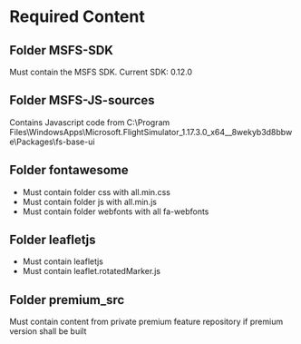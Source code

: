 # Required Content

## Folder MSFS-SDK

Must contain the MSFS SDK. Current SDK: 0.12.0

## Folder MSFS-JS-sources

Contains Javascript code from C:\Program Files\WindowsApps\Microsoft.FlightSimulator_1.17.3.0_x64__8wekyb3d8bbwe\Packages\fs-base-ui

## Folder fontawesome

- Must contain folder css with all.min.css
- Must contain folder js with all.min.js
- Must contain folder webfonts with all fa-webfonts

## Folder leafletjs

- Must contain leafletjs
- Must contain leaflet.rotatedMarker.js

## Folder premium_src

Must contain content from private premium feature repository if premium version shall be built